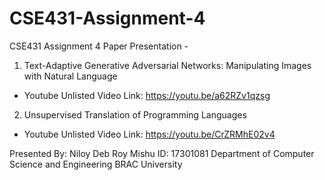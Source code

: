 # CSE431-Assignment-4

CSE431 Assignment 4
Paper Presentation - 

1. Text-Adaptive Generative Adversarial Networks: Manipulating Images with Natural Language
  * Youtube Unlisted Video Link: https://youtu.be/a62RZv1qzsg

2. Unsupervised Translation of Programming Languages
  * Youtube Unlisted Video Link: https://youtu.be/CrZRMhE02v4

Presented By: 
Niloy Deb Roy Mishu
ID: 17301081
Department of Computer Science and Engineering
BRAC University
